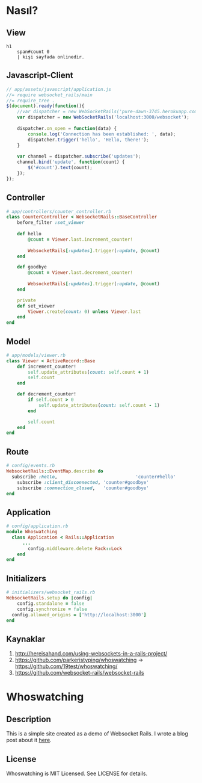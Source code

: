 # Nasıl?

## View

```slim
h1
	span#count 0
	| kişi sayfada onlinedir.
```

## Javascript-Client

```javascript
// app/assets/javascript/application.js
//= require websocket_rails/main
//= require_tree .
$(document).ready(function(){
	//var dispatcher = new WebSocketRails('pure-dawn-3745.herokuapp.com/websocket');
	var dispatcher = new WebSocketRails('localhost:3000/websocket');
	
	dispatcher.on_open = function(data) {
		console.log('Connection has been established: ', data);
		dispatcher.trigger('hello', 'Hello, there!');
	}
	
	var channel = dispatcher.subscribe('updates');
	channel.bind('update', function(count) {
		$('#count').text(count);
	});
});
```

## Controller

```ruby
# app/controllers/counter_controller.rb
class CounterController < WebsocketRails::BaseController
	before_filter :set_viewer
	
	def hello
		@count = Viewer.last.increment_counter!
		
		WebsocketRails[:updates].trigger(:update, @count)
	end

	def goodbye
		@count = Viewer.last.decrement_counter!
		
		WebsocketRails[:updates].trigger(:update, @count)
	end

	private
	def set_viewer
		Viewer.create(count: 0) unless Viewer.last
	end
end
```

## Model

```ruby
# app/models/viewer.rb
class Viewer < ActiveRecord::Base
	def increment_counter!
		self.update_attributes(count: self.count + 1)
		self.count
	end

	def decrement_counter!
		if self.count > 0
			self.update_attributes(count: self.count - 1)
		end

		self.count
	end
end
```

## Route

```ruby
# config/events.rb
WebsocketRails::EventMap.describe do
  subscribe :hello, 							'counter#hello'
	subscribe :client_disconnected, 'counter#goodbye'
	subscribe :connection_closed, 	'counter#goodbye'
end
```

## Application

```ruby
# config/application.rb
module Whoswatching
  class Application < Rails::Application
	  ...
		config.middleware.delete Rack::Lock
	end
end
```

## Initializers

```ruby
# initializers/websocket_rails.rb
WebsocketRails.setup do |config|
	config.standalone = false
	config.synchronize = false
  config.allowed_origins = ['http://localhost:3000']
end
```

## Kaynaklar
1. http://hereisahand.com/using-websockets-in-a-rails-project/
2. https://github.com/parkeristyping/whoswatching -> https://github.com/19test/whoswatching/
3. https://github.com/websocket-rails/websocket-rails

# Whoswatching

## Description

This is a simple site created as a demo of Websocket Rails. I wrote a blog post about it [here](http://www.hereisahand.com/using-websockets-in-a-rails-project/).

## License

Whoswatching is MIT Licensed. See LICENSE for details.
